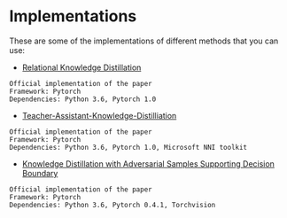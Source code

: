 



# Implementations
These are some of the implementations of different methods that you can use:

- [Relational Knowledge Distillation](https://github.com/lenscloth/RKD)
>

    Official implementation of the paper
    Framework: Pytorch
    Dependencies: Python 3.6, Pytorch 1.0

- [Teacher-Assistant-Knowledge-Distilliation](https://github.com/imirzadeh/Teacher-Assistant-Knowledge-Distillation)
>

    Official implementation of the paper
    Framework: Pytorch
    Dependencies: Python 3.6, Pytorch 1.0, Microsoft NNI toolkit

- [Knowledge Distillation with Adversarial Samples Supporting Decision Boundary](https://github.com/bhheo/BSS_distillation)
>

    Official implementation of the paper
    Framework: Pytorch
    Dependencies: Python 3.6, Pytorch 0.4.1, Torchvision
